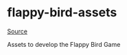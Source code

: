 # flappy-bird-assets

[Source](https://github.com/samuelcust/flappy-bird-assets)

Assets to develop the Flappy Bird Game
